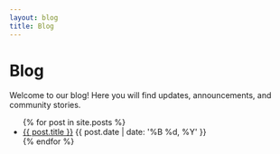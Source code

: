 ```yaml
---
layout: blog
title: Blog
---
```


<div class="blog-content">
    <h1>Blog</h1>
    <p>Welcome to our blog! Here you will find updates, announcements, and community stories.</p>
    <ul>
        {% for post in site.posts %}
            <li>
                <a href="{{ post.url }}">{{ post.title }}</a>
                <span>{{ post.date | date: '%B %d, %Y' }}</span>
            </li>
        {% endfor %}
    </ul>
</div>
